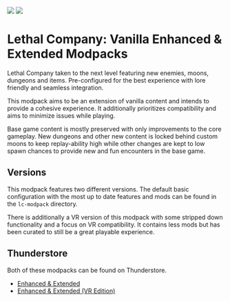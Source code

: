 <img src="https://img.shields.io/badge/version-1.1.2-0AF" /></a>
<img src="https://img.shields.io/badge/lc--version-v49-000" /></a>

# Lethal Company: Vanilla Enhanced & Extended Modpacks #

Lethal Company taken to the next level featuring new enemies, moons, dungeons and items. Pre-configured for the best experience with lore friendly and seamless integration.

This modpack aims to be an extension of vanilla content and intends to provide a cohesive experience. It additionally prioritizes compatibility and aims to minimize issues while playing.

Base game content is mostly preserved with only improvements to the core gameplay. New dungeons and other new content is locked behind custom moons to keep replay-ability high while other changes are kept to low spawn chances to provide new and fun encounters in the base game.

## Versions ##

This modpack features two different versions. The default basic configuration with the most up to date features and mods can be found in the `lc-modpack` directory.

There is additionally a VR version of this modpack with some stripped down functionality and a focus on VR compatibility. It contains less mods but has been curated to still be a great playable experience.

## Thunderstore ##

Both of these modpacks can be found on Thunderstore.

- [Enhanced & Extended](https://thunderstore.io/c/lethal-company/p/zealsprince/VanillaEnhancedExtended/)
- [Enhanced & Extended (VR Edition)](https://thunderstore.io/c/lethal-company/p/zealsprince/VanillaEnhancedExtendedVR/)